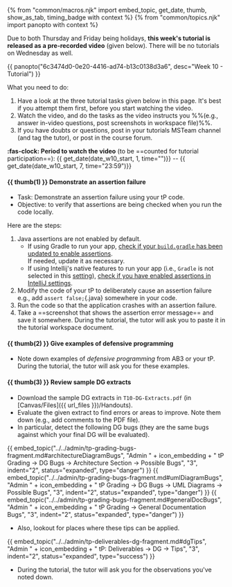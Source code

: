 {% from "common/macros.njk" import embed_topic, get_date, thumb, show_as_tab, timing_badge with context %}
{% from "common/topics.njk" import panopto with context %}

<box type="important" light>

Due to both Thursday and Friday being holidays, **this week's tutorial is released as a pre-recorded video** (given below). There will be no tutorials on Wednesday as well.

{{ panopto("6c3474d0-0e20-4416-ad74-b13c0138d3a6", desc="Week 10 - Tutorial") }}

What you need to do:

1. Have a look at the three tutorial tasks given below in this page. It's best if you attempt them first, before you start watching the video.
1. Watch the video, and do the tasks as the video instructs you %%(e.g., answer in-video questions, post screenshots in workspace file)%%.
1. If you have doubts or questions, post in your tutorials MSTeam channel (and tag the tutor), or post in the course forum.

**:fas-clock: Period to watch the video** (to be ==counted for tutorial participation==): {{ get_date(date_w10_start, 1, time="")}} -- <span class="text-danger">{{ get_date(date_w10_start, 7, time="23:59")}}</span>

</box>

#### {{ thumb(1) }} Demonstrate an assertion failure

* Task: Demonstrate an assertion failure using your tP code.
* Objective: to verify that assertions are being checked when you run the code locally.

Here are the steps:

1. Java assertions are not enabled by default.
   * If using Gradle to run your app, [check if your `build.gradle` has been updated to enable assertions](https://se-education.org/guides/tutorials/gradle.html#enabling-assertions).<br>
     If needed, update it as necessary.
   * If using Intellij's native features to run your app (i.e., `Gradle` is not selected in this [setting](https://se-education.org/guides/tutorials/images/gradle/intellijRunUsingGradle.png)), [check if you have enabled assertions in IntelliJ settings](https://se-education.org/guides/tutorials/intellijUsefulSettings.html).
1. Modify the code of your tP to deliberately cause an assertion failure<br>
   e.g., add `assert false;`{.java} somewhere in your code.
1. Run the code so that the application crashes with an assertion failure.
1. Take a ==screenshot that shows the assertion error message== and save it somewhere. During the tutorial, the tutor will ask you to paste it in the tutorial workspace document.


#### {{ thumb(2) }} Give examples of defensive programming

* Note down examples of _defensive programming_ from AB3 or your tP.<br>
  During the tutorial, the tutor will ask you for these examples.


#### {{ thumb(3) }} Review sample <tooltip content="Developer Guide">DG</tooltip> extracts

* Download the sample DG extracts in `T10-DG-Extracts.pdf` (in [Canvas/Files]({{ url_files }})/Handouts).
* Evaluate the given extract to find errors or areas to improve. Note them down (e.g., add comments to the PDF file).
* In particular, detect the following DG bugs (they are the same bugs against which your final DG will be evaluated).

{{ embed_topic("../../admin/tp-grading-bugs-fragment.md#architectureDiagramBugs", "Admin " + icon_embedding + " tP Grading → DG Bugs → Architecture Section → Possible Bugs", "3", indent="2", status="expanded", type="danger") }}
{{ embed_topic("../../admin/tp-grading-bugs-fragment.md#umlDiagramBugs", "Admin " + icon_embedding + " tP Grading → DG Bugs → UML Diagrams → Possible Bugs", "3", indent="2", status="expanded", type="danger") }}
{{ embed_topic("../../admin/tp-grading-bugs-fragment.md#generalDocBugs", "Admin " + icon_embedding + " tP Grading → General Documentation Bugs", "3", indent="2", status="expanded", type="danger") }}

* Also, lookout for places where these tips can be applied.

{{ embed_topic("../../admin/tp-deliverables-dg-fragment.md#dgTips", "Admin " + icon_embedding + " tP: Deliverables → DG → Tips", "3", indent="2", status="expanded", type="success") }}

* During the tutorial, the tutor will ask you for the observations you've noted down.
